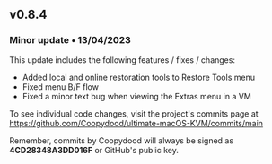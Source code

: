 ## v0.8.4
### Minor update • 13/04/2023

This update includes the following features / fixes / changes:

- Added local and online restoration tools to Restore Tools menu
- Fixed menu B/F flow
- Fixed a minor text bug when viewing the Extras menu in a VM 

To see individual code changes, visit the project's commits page at https://github.com/Coopydood/ultimate-macOS-KVM/commits/main 

Remember, commits by Coopydood will always be signed as **4CD28348A3DD016F** or GitHub's public key. 